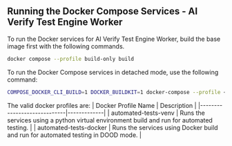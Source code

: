 ## Running the Docker Compose Services - AI Verify Test Engine Worker

To run the Docker services for AI Verify Test Engine Worker, build the base image first with the following commands.
```sh
docker compose --profile build-only build
```

To run the Docker Compose services in detached mode, use the following command:
```sh
COMPOSE_DOCKER_CLI_BUILD=1 DOCKER_BUILDKIT=1 docker-compose --profile <profile name> up -d
```

The valid docker profiles are:
| Docker Profile Name         | Description |
|-----------------------------|-------------|
| automated-tests-venv        | Runs the services using a python virtual environment build and run for automated testing. |
| automated-tests-docker      | Runs the services using Docker build and run for automated testing in DOOD mode. |
